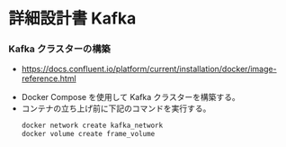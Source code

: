 # 詳細設計書 Kafka

### Kafka クラスターの構築

- https://docs.confluent.io/platform/current/installation/docker/image-reference.html

* Docker Compose を使用して Kafka クラスターを構築する。
* コンテナの立ち上げ前に下記のコマンドを実行する。
  ```bash
  docker network create kafka_network
  docker volume create frame_volume
  ```
